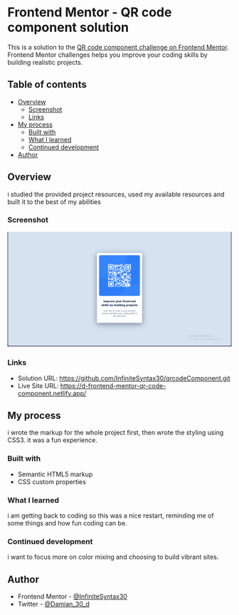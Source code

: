 # Frontend Mentor - QR code component solution

This is a solution to the [QR code component challenge on Frontend Mentor](https://www.frontendmentor.io/challenges/qr-code-component-iux_sIO_H). Frontend Mentor challenges helps you improve your coding skills by building realistic projects. 

## Table of contents
- [Overview](#overview)
  - [Screenshot](#screenshot)
  - [Links](#links)
- [My process](#my-process)
  - [Built with](#built-with)
  - [What I learned](#what-i-learned)
  - [Continued development](#continued-development)
- [Author](#author)

## Overview
  i studied the provided project resources, used my available resources and built it to the best of my abilities

### Screenshot
![](./qr-code-component-main/qrcodeProject.png)

### Links
- Solution URL: https://github.com/InfiniteSyntax30/qrcodeComponent.git
- Live Site URL: https://d-frontend-mentor-qr-code-component.netlify.app/

## My process
i wrote the markup for the whole project first, then wrote the styling using CSS3. 
it was a fun experience.

### Built with
- Semantic HTML5 markup
- CSS custom properties
   
### What I learned
i am getting back to coding so this was a nice restart, reminding me of some things and how fun coding can be.

### Continued development
i want to focus more on color mixing and choosing to build vibrant sites.

## Author
- Frontend Mentor - [@InfiniteSyntax30](https://www.frontendmentor.io/profile/InfiniteSyntax30)
- Twitter - [@Damian_30_d](https://www.twitter.com/Damian_30_d)
